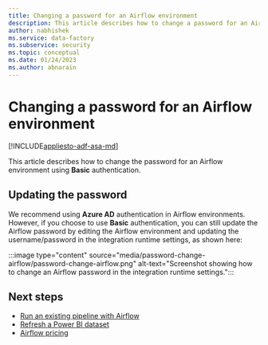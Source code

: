 ```yaml
---
title: Changing a password for an Airflow environment
description: This article describes how to change a password for an Airflow environment.
author: nabhishek
ms.service: data-factory
ms.subservice: security
ms.topic: conceptual
ms.date: 01/24/2023
ms.author: abnarain
---
```


# Changing a password for an Airflow environment

[!INCLUDE[appliesto-adf-asa-md](includes/appliesto-adf-asa-md.md)]

This article describes how to change the password for an Airflow environment using **Basic** authentication.

## Updating the password

We recommend using **Azure AD** authentication in Airflow environments. However, if you choose to use **Basic** authentication, you can still update the Airflow password by editing the Airflow environment and updating the username/password in the integration runtime settings, as shown here:

:::image type="content" source="media/password-change-airflow/password-change-airflow.png" alt-text="Screenshot showing how to change an Airflow password in the integration runtime settings.":::

## Next steps

- [Run an existing pipeline with Airflow](tutorial-run-existing-pipeline-with-airflow.md)
- [Refresh a Power BI dataset](tutorial-refresh-power-bi-dataset-with-airflow.md)
- [Airflow pricing](airflow-pricing.md)
